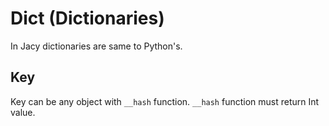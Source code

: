 # Dict (Dictionaries)
In Jacy dictionaries are same to Python's.

## Key
Key can be any object with `__hash` function.
`__hash` function must return Int value.